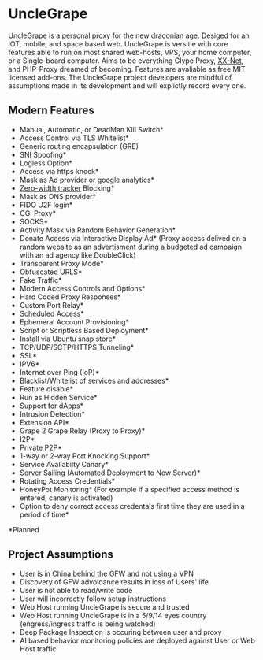 # UncleGrape
UncleGrape is a personal proxy for the new draconian age. Desiged for an IOT, mobile, and space based web. UncleGrape is versitle with core features able to run on most shared web-hosts, VPS, your home computer, or a Single-board computer. Aims to be everything Glype Proxy, [XX-Net](https://github.com/XX-net/XX-Net), and PHP-Proxy dreamed of becoming. Features are avaliable as free MIT licensed add-ons. The UncleGrape project developers are mindful of assumptions made in its development and will explictly record every one.

## Modern Features
* Manual, Automatic, or DeadMan Kill Switch*
* Access Control via TLS Whitelist*
* Generic routing encapsulation (GRE)
* SNI Spoofing*
* Logless Option*
* Access via https knock*
* Mask as Ad provider or google analytics*
* [Zero-width tracker](https://medium.com/@aidobreen/hidden-text-fingerprints-and-how-to-avoid-them-d0103edd2ce4) Blocking*
* Mask as DNS provider*
* FIDO U2F login*
* CGI Proxy*
* SOCKS*
* Activity Mask via Random Behavior Generation*
* Donate Access via Interactive Display Ad* (Proxy access delived on a random website as an advertisment during a budgeted ad campaign with an ad agency like DoubleClick)
* Transparent Proxy Mode*
* Obfuscated URLS*
* Fake Traffic*
* Modern Access Controls and Options*
* Hard Coded Proxy Responses*
* Custom Port Relay*
* Scheduled Access*
* Ephemeral Account Provisioning*
* Script or Scriptless Based Deployment*
* Install via Ubuntu snap store*
* TCP/UDP/SCTP/HTTPS Tunneling*
* SSL*
* IPV6*
* Internet over Ping (IoP)*
* Blacklist/Whitelist of services and addresses*
* Feature disable*
* Run as Hidden Service*
* Support for dApps*
* Intrusion Detection*
* Extension API*
* Grape 2 Grape Relay (Proxy to Proxy)*
* I2P*
* Private P2P*
* 1-way or 2-way Port Knocking Support*
* Service Avaliabilty Canary*
* Server Sailing (Automated Deployment to New Server)*
* Rotating Access Credentials*
* HoneyPot Monitoring* (For example if a specified access method is entered, canary is activated)
* Option to deny correct access credentals first time they are used in a period of time*

*Planned


## Project Assumptions
* User is in China behind the GFW and not using a VPN
* Discovery of GFW advoidance results in loss of Users' life
* User is not able to read/write code
* User will incorrectly follow setup instructions
* Web Host running UncleGrape is secure and trusted
* Web Host running UncleGrape is in a 5/9/14 eyes country (engress/ingress traffic is being watched)
* Deep Package Inspection is occuring between user and proxy
* AI based behavior monitoring policies are deployed against User or Web Host traffic

